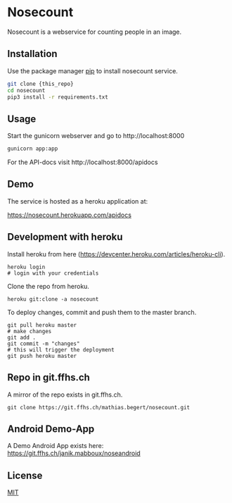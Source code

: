 # Nosecount

Nosecount is a webservice for counting people in an image.

## Installation

Use the package manager [pip](https://pip.pypa.io/en/stable/) to install nosecount service.

```bash
git clone {this_repo}
cd nosecount
pip3 install -r requirements.txt
```

## Usage

Start the gunicorn webserver and go to http://localhost:8000
```bash
gunicorn app:app
```
For the API-docs visit http://localhost:8000/apidocs

## Demo

The service is hosted as a heroku application at:

https://nosecount.herokuapp.com/apidocs

## Development with heroku

Install heroku from here (https://devcenter.heroku.com/articles/heroku-cli).

    heroku login
    # login with your credentials

Clone the repo from heroku.    

    heroku git:clone -a nosecount

To deploy changes, commit and push them to the master branch. 
 
    git pull heroku master
    # make changes
    git add .
    git commit -m "changes"
    # this will trigger the deployment
    git push heroku master 

## Repo in git.ffhs.ch

A mirror of the repo exists in git.ffhs.ch.
    
    git clone https://git.ffhs.ch/mathias.begert/nosecount.git
    
## Android Demo-App

A Demo Android App exists here: https://git.ffhs.ch/janik.mabboux/noseandroid
    
## License
[MIT](https://choosealicense.com/licenses/mit/)
